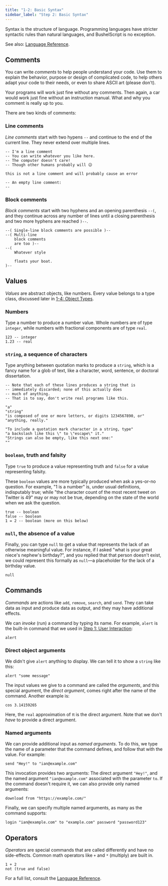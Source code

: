 ```yaml
---
title: "1-2: Basic Syntax"
sidebar_label: "Step 2: Basic Syntax"
---
```


Syntax is the structure of language. Programming languages have stricter syntactic rules than natural languages, and BushelScript is no exception.

See also: [Language Reference](/docs/ref/basic-syntax).

## Comments

You can write _comments_ to help people understand your code. Use them to explain the behavior, purpose or design of complicated code, to help others adapt your code to their needs, or even to share ASCII art (please don't).

Your programs will work just fine without any comments. Then again, a car would work just fine without an instruction manual. What and why you comment is really up to you.

There are two kinds of comments:

### Line comments

_Line comments_ start with two hypens `--` and continue to the end of the current line. They never extend over multiple lines.

```
-- I'm a line comment
-- You can write whatever you like here.
-- The computer doesn't care!
-- Though other humans probably will 😉

this is not a line comment and will probably cause an error

-- An empty line comment:
--
```
### Block comments

_Block comments_ start with two hyphens and an opening parenthesis `--(`, and they continue across any number of lines until a closing parenthesis and two more hyphens are reached `)--`.

```
--( Single-line block comments are possible )--
--( Multi-line
    block comments
    are too )--
--(
    Whatever style
    
    floats your boat.
)--

```

## Values

_Values_ are abstract objects, like numbers. Every value belongs to a type class, discussed later in [1-4: Object Types](object-types).

### Numbers

Type a number to produce a number value. Whole numbers are of type `integer`, while numbers with fractional components are of type `real`.

```
123 -- integer
1.23 -- real
```

### `string`, a sequence of characters

Type anything between quotation marks to produce a `string`, which is a fancy name for a glob of text, like a character, word, sentence, or doctoral dissertation.

```
-- Note that each of these lines produces a string that is
-- immediately discarded; none of this actually does
-- much of anything.
-- That is to say, don't write real programs like this.

"a"
"string"
"is composed of one or more letters, or digits 1234567890, or"
"anything, really."

"To include a quotation mark character in a string, type"
"a backslash like this \" to \"escape\" it."
"Strings can also be empty, like this next one:"
""
```

### `boolean`, truth and falsity

Type `true` to produce a value representing truth and `false` for a value representing falsity.

These `boolean` values are more typically produced when ask a yes-or-no question. For example, "1 is a number" is, under usual definitions, indisputably true; while "the character count of the most recent tweet on Twitter is 49" may or may not be true, depending on the state of the world when we ask the question.

```
true -- boolean
false -- boolean
1 = 2 -- boolean (more on this below)
```

### `null`, the absence of a value

Finally, you can type `null` to get a value that represents the lack of an otherwise meaningful value. For instance, if I asked "what is your great niece's nephew's birthday?", and you replied that that person doesn't exist, we could represent this formally as `null`—a placeholder for the lack of a birthday value.

```
null
```

## Commands

_Commands_ are actions like `add`, `remove`, `search`, and `send`. They can take data as input and produce data as output, and they may have additional effects.

We can _invoke_ (run) a command by typing its name. For example, `alert` is the built-in command that we used in [Step 1: User Interaction](user-interaction):

```
alert
```

### Direct object arguments

We didn't give `alert` anything to display. We can tell it to show a `string` like this:

```
alert "some message"
```

The input values we give to a command are called the _arguments_, and this special argument, the _direct argument_, comes right after the name of the command. Another example is:

```
cos 3.14159265
```

Here, the `real` approximation of π is the direct argument. Note that we don't _have_ to provide a direct argument.

### Named arguments

We can provide additional input as _named arguments_. To do this, we type the name of a parameter that the command defines, and follow that with the value. For example:

```
send "Hey!" to "ian@example.com"
```

This invocation provides two arguments: The direct argument `"Hey!"`, and the named argument `"ian@example.com"` associated with the parameter `to`. If the command doesn't require it, we can also provide only named arguments:

```
download from "https://example.com/"
```
Finally, we can specify multiple named arguments, as many as the command supports:

```
login "ian@example.com" to "example.com" password "password123"
```

## Operators

_Operators_ are special commands that are called differently and have no side-effects. Common math operators like `+` and `*` (multiply) are built in.

```
1 + 2
not (true and false)
```

For a full list, consult the [Language Reference](/docs/ref/basic-syntax#operators).
